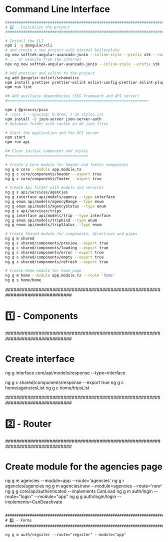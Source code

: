 # Command Line Interface

```bash
################################################################################
# 0️⃣ - Initialize the project
################################################################################

# Install the CLI
npm i -g @angular/cli
# and create a new project with minimal boilerplate
ng new softtek-angular-avanzado-junio --inline-style --prefix stk --routing true --skip-tests --style css
# ... or execute from the internet
npx ng new softtek-angular-avanzado-junio --inline-style --prefix stk --routing true --skip-tests --style css

# Add prettier and eslint to the project
ng add @angular-eslint/schematics
npm install prettier prettier-eslint eslint-config-prettier eslint-plugin-prettier --save-dev
npm run lint

## Add auxiliary dependencies (CSS framework and API server)
#===============================================================

npm i @picocss/pico
# :root { --spacing: 0.6rem; } on styles.css
npm install -D json-server json-server-auth
# database folder with routes an db json files

# Start the application and the API server
npm start
npm run api

## Clear initial component and styles
#====================================

# Create a Core module for header and footer components
ng g m core --module app.module.ts
ng g c core/components/header --export true
ng g c core/components/footer --export true

# Create Api folder with models and services
ng g s api/services/agencies
ng g interface api/models/agency --type interface
ng g enum api/models/agencyRange --type enum
ng g enum api/models/agencyStatus --type enum
ng g s api/services/trips
ng g interface api/models/trip --type interface
ng g enum api/models/tripKind --type enum
ng g enum api/models/tripStatus --type enum

# Create Shared module for components, directives and pipes
ng g m shared
ng g c shared/components/preview --export true
ng g c shared/components/loading --export true
ng g c shared/components/error --export true
ng g c shared/components/empty --export true
ng g c shared/components/refresh --export true

# Create Home module for home page
ng g m home --module app.module.ts --route 'home'
ng g s home/home
```

################################################################################

# 1️⃣ - Components

################################################################################

# Create interface

ng g interface core/api/models/response --type=interface

ng g c shared/components/response --export true
ng g c home/agenciesList
ng g c home/tripsList

################################################################################

# 2️⃣ - Router

################################################################################

# Create module for the agencies page

ng g m agencies --module=app --route='agencies'
ng g r agencies/agencies
ng g m agencies/new --module=agencies --route='new'
ng g g core/api/authenticated --implements CanLoad
ng g m auth/login --route="login" --module="app"
ng g g auth/login/login --implements=CanDeactivate

```

################################################################################
# 3️⃣ - Forms
################################################################################

ng g m auth/register --route="register" --module="app"
```

